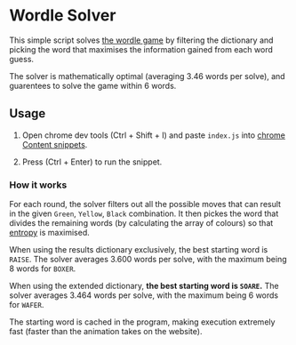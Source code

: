 # Wordle Solver

This simple script solves [the wordle game](https://www.powerlanguage.co.uk/wordle/) by filtering the dictionary and picking the word that maximises the information gained from each word guess. 

The solver is mathematically optimal (averaging 3.46 words per solve), and guarentees to solve the game within 6 words. 

## Usage

1. Open chrome dev tools (Ctrl + Shift + I) and paste `index.js` into [chrome Content snippets](https://developer.chrome.com/docs/devtools/javascript/snippets/#openmouse).

2. Press (Ctrl + Enter) to run the snippet. 

### How it works

For each round, the solver filters out all the possible moves that can result in the given `Green`, `Yellow`, `Black` combination. It then pickes the word that divides the remaining words (by calculating the array of colours) so that [entropy](https://en.wikipedia.org/wiki/Entropy_(information_theory)) is maximised. 

When using the results dictionary exclusively, the best starting word is `RAISE`. The solver averages 3.600 words per solve, with the maximum being 8 words for `BOXER`.

When using the extended dictionary, **the best starting word is `SOARE`.** The solver averages 3.464 words per solve, with the maximum being 6 words for `WAFER`.

The starting word is cached in the program, making execution extremely fast (faster than the animation takes on the website). 